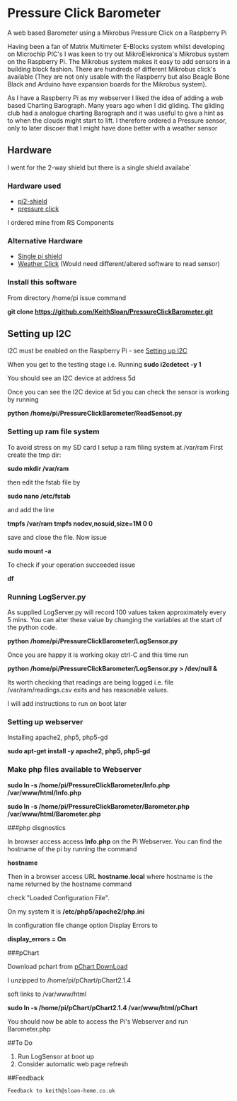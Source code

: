 
# Pressure Click Barometer

A web based Barometer using a Mikrobus Pressure Click on a Raspberry Pi

Having been a fan of Matrix Multimeter E-Blocks system whilst developing on Microchip PIC's I was keen to try out MikroElekronica's Mikrobus system on the Raspberry Pi. The Mikrobus system makes it easy to add sensors in a building block fashion. There are hundreds of different Mikrobus click's available (They are not only usable with the Raspberry but also Beagle Bone Black and Arduino have expansion boards for the Mikrobus system).

As I have a Raspberry Pi as my webserver I liked the idea of adding a web based Charting Barograph. Many years ago when I did gliding. The gliding club had a analogue charting Barograph and it was useful to give a hint as to when the clouds might start to lift. I therefore ordered a Pressure sensor, only to later discoer that I might have done better with a weather sensor
## Hardware
I went for the 2-way shield but there is a single shield availabe`
### Hardware used
* [pi2-shield](http://www.mikroe.com/click/pi2-shield/)
* [pressure click](http://www.mikroe.com/click/pressure/)

I ordered mine from RS Components

### Alternative Hardware
* [Single pi shield](http://www.mikroe.com/click/pi-shield/)
* [Weather Click](http://www.mikroe.com/click/weather/)
(Would need different/altered software to read sensor)

### Install this software
From directory /home/pi issue command

**git clone https://github.com/KeithSloan/PressureClickBarometer.git**

## Setting up I2C
I2C must be enabled on the Raspberry Pi - 
see [Setting up I2C](http://www.raspberrypi-spy.co.uk/2014/11/enabling-the-i2c-interface-on-the-raspberry-pi)

When you get to the testing stage i.e. Running 
**sudo i2cdetect -y 1**

You should see an I2C device at address 5d

Once you can see the I2C device at 5d you can check the sensor is working by running

**python /home/pi/PressureClickBarometer/ReadSensot.py**

### Setting up ram file system
To avoid stress on my SD card I setup a ram filing system at /var/ram
First create the tmp dir:

 **sudo mkdir /var/ram** 

then edit the fstab file by

 **sudo nano /etc/fstab**

and add the line

 **tmpfs /var/ram tmpfs nodev,nosuid,size=1M 0 0** 

save and close the file. Now issue

 **sudo mount -a**

To check if your operation succeeded issue

 **df**
### Running LogServer.py

As supplied LogServer.py will record 100 values taken approximately every 5 mins.
You can alter these value by changing the variables at the start of the python code.

**python /home/pi/PressureClickBarometer/LogSensor.py**

Once you are happy it is working okay ctrl-C and this time run

**python /home/pi/PressureClickBarometer/LogSensor.py > /dev/null &**

Its worth checking that readings are being logged i.e. file /var/ram/readings.csv
exits and has reasonable values.

I will add instructions to run on boot later

### Setting up webserver

Installing apache2, php5, php5-gd

**sudo apt-get install -y apache2, php5, php5-gd**

### Make php files available to Webserver

**sudo ln -s /home/pi/PressureClickBarometer/Info.php /var/www/html/Info.php**

**sudo ln -s /home/pi/PressureClickBarometer/Barometer.php /var/www/html/Barometer.php**

###php disgnostics

In browser access access **Info.php** on the Pi Webserver.
You can find the hostname of the pi by running the command

**hostname**

Then in a browser access URL **hostname.local**
where hostname is the name returned by the hostname command

check "Loaded Configuration File". 

On my system it is **/etc/php5/apache2/php.ini** 

In configuration file change option Display Errors to

 **display_errors = On**

###pChart

Download pchart from [pChart DownLoad](http://www.pchart.net/download)

I unzipped to /home/pi/pChart/pChart2.1.4

soft links to /var/www/html

**sudo ln -s /home/pi/pChart/pChart2.1.4 /var/www/html/pChart**

You should now be able to access the Pi's Webserver and run Barometer.php

##To Do
1. Run LogSensor at boot up
2. Consider automatic web page refresh

##Feedback

    Feedback to keith@sloan-home.co.uk



